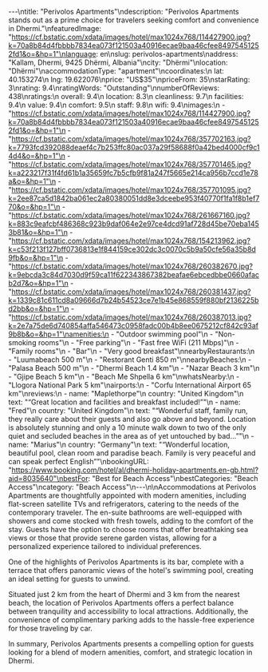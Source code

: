 ---\ntitle: "Perivolos Apartments"\ndescription: "Perivolos Apartments stands out as a prime choice for travelers seeking comfort and convenience in Dhermi."\nfeaturedImage: "https://cf.bstatic.com/xdata/images/hotel/max1024x768/114427900.jpg?k=70a8b84d4fbbbb7834ea073f121503a40916ecae9baa46cfee84975451252fd1&o=&hp=1"\nlanguage: en\nslug: perivolos-apartments\naddress: "Kallam, Dhermi, 9425 Dhërmi, Albania"\ncity: "Dhërmi"\nlocation: "Dhërmi"\naccommodationType: "apartment"\ncoordinates:\n  lat: 40.153274\n  lng: 19.622076\nprice: "US$35"\npriceFrom: 35\nstarRating: 3\nrating: 9.4\nratingWords: "Outstanding"\nnumberOfReviews: 438\nratings:\n  overall: 9.4\n  location: 8.3\n  cleanliness: 9.7\n  facilities: 9.4\n  value: 9.4\n  comfort: 9.5\n  staff: 9.8\n  wifi: 9.4\nimages:\n  - "https://cf.bstatic.com/xdata/images/hotel/max1024x768/114427900.jpg?k=70a8b84d4fbbbb7834ea073f121503a40916ecae9baa46cfee84975451252fd1&o=&hp=1"\n  - "https://cf.bstatic.com/xdata/images/hotel/max1024x768/357702163.jpg?k=7793fcd392088deaef4c7b253ffc80ac037a29f58688f0a42bed4000cf9c14d4&o=&hp=1"\n  - "https://cf.bstatic.com/xdata/images/hotel/max1024x768/357701465.jpg?k=a223217f31f4fd61b1a35659fc7b5cfb9f81a247f5665e214ca956b7ccd1e78a&o=&hp=1"\n  - "https://cf.bstatic.com/xdata/images/hotel/max1024x768/357701095.jpg?k=2ee87ca5d1842ba061ec2a80380051dd8e3dceebe953f40770f1fa1f8b1ef770&o=&hp=1"\n  - "https://cf.bstatic.com/xdata/images/hotel/max1024x768/261667160.jpg?k=883c9eafcbf486368c923b9daf064e2e97ce4dcd91af728d45be70eba1453b81&o=&hp=1"\n  - "https://cf.bstatic.com/xdata/images/hotel/max1024x768/154213962.jpg?k=c53f213f127bff0736813e1f844159ce302dc3c0070c5b9a50cfe56a35b8d9fb&o=&hp=1"\n  - "https://cf.bstatic.com/xdata/images/hotel/max1024x768/260382670.jpg?k=9ebcda3c84d7030d9f59ca11f622343867382beafae6ebcedbbe0660afacb2d7&o=&hp=1"\n  - "https://cf.bstatic.com/xdata/images/hotel/max1024x768/260381437.jpg?k=1339c81c611cd8a09666d7b24b54523ce7e1b45e868559f880bf2136225bd2bb&o=&hp=1"\n  - "https://cf.bstatic.com/xdata/images/hotel/max1024x768/260387013.jpg?k=2e7a75de6d740854affa546473c0958fadc00b4b8ee0675212cf842c93af9b8b&o=&hp=1"\namenities:\n  - "Outdoor swimming pool"\n  - "Non-smoking rooms"\n  - "Free parking"\n  - "Fast free WiFi (211 Mbps)"\n  - "Family rooms"\n  - "Bar"\n  - "Very good breakfast"\nnearbyRestaurants:\n  - "Luumabeach 500 m"\n  - "Restorant Genti 850 m"\nnearbyBeaches:\n  - "Palasa Beach 500 m"\n  - "Dhermi Beach 1.4 km"\n  - "Nazar Beach 3 km"\n  - "Gjipe Beach 5 km"\n  - "Beach Me Shpella 6 km"\nwhatsNearby:\n  - "Llogora National Park 5 km"\nairports:\n  - "Corfu International Airport 65 km"\nreviews:\n  - name: "Maplethorpe"\n    country: "United Kingdom"\n    text: "“Great location and facilities and breakfast included!”"\n  - name: "Fred"\n    country: "United Kingdom"\n    text: "“Wonderful staff, family run, they really care about their guests and also go above and beyond. Location is absolutely stunning and only a 10 minute walk down to two of the only quiet and secluded beaches in the area as of yet untouched by bad...”"\n  - name: "Marius"\n    country: "Germany"\n    text: "“Wonderful location, beautiful pool, clean room and paradise beach. Family is very peaceful and can speak perfect English”"\nbookingURL: "https://www.booking.com/hotel/al/dhermi-holiday-apartments.en-gb.html?aid=8035640"\nbestFor: "Best for Beach Access"\nbestCategories: "Beach Access"\ncategory: "Beach Access"\n---\n\nAccommodations at Perivolos Apartments are thoughtfully appointed with modern amenities, including flat-screen satellite TVs and refrigerators, catering to the needs of the contemporary traveler. The en-suite bathrooms are well-equipped with showers and come stocked with fresh towels, adding to the comfort of the stay. Guests have the option to choose rooms that offer breathtaking sea views or those that provide serene garden vistas, allowing for a personalized experience tailored to individual preferences.

One of the highlights of Perivolos Apartments is its bar, complete with a terrace that offers panoramic views of the hotel's swimming pool, creating an ideal setting for guests to unwind. 

Situated just 2 km from the heart of Dhermi and 3 km from the nearest beach, the location of Perivolos Apartments offers a perfect balance between tranquility and accessibility to local attractions. Additionally, the convenience of complimentary parking adds to the hassle-free experience for those traveling by car.

In summary, Perivolos Apartments presents a compelling option for guests looking for a blend of modern amenities, comfort, and strategic location in Dhermi.